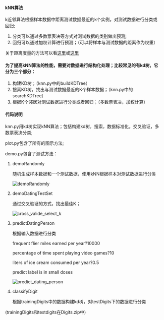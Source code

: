 
#### kNN算法

k近邻算法根据样本数据中距离测试数据最近的k个实例，对测试数据进行分类或回归;
1. 分类可以通过多数票表决等方式对测试数据的类别做出预测;
2. 回归可以通过加权计算进行预测；（可以将样本与测试数据的距离作为权重）

关于距离度量的方法可以看[这里](https://my.oschina.net/hunglish/blog/787596)或[这里](https://blog.csdn.net/guoziqing506/article/details/51779536)

#### 为了提高kNN算法的性能，需要对数据进行结构化处理；比较常见的有kd树，它分为三个部分：
1. 构建KD树；（knn.py中的buildKDTree）
2. 搜索KD树，找出与测试数据最近的K个样本数据；（knn.py中的searchKDTree）
3. 根据K个邻居对测试数据进行分类或者回归；（多数票表决，加权计算）

#### 代码说明

knn.py用kd树实现kNN算法；包括构建kd树，搜索，数据标准化，交叉验证，多数票表决分类;

plot.py包含了所有的图示方法;

demo.py包含了测试方法：

1. demoRandomly

    随机生成样本数据和一个测试数据，使用kNN根据样本对测试数据进行分类

    ![demoRandomly](https://github.com/richardxdh/ml_algorithms/blob/master/kNN/imgs/demoRandomly.png)

2. demoDatingTestSet

    通过交叉验证的方式，找出最佳K；

    ![cross_valide_select_k](https://github.com/richardxdh/ml_algorithms/blob/master/kNN/imgs/cross_validate_select_k.png)

3. predictDatingPerson

    根据输入数据进行分类

    frequent flier miles earned per year?10000

    percentage of time spent playing video games?10

    liters of ice cream consumed per year?0.5

    predict label is in small doses

    ![predict_dating_person](https://github.com/richardxdh/ml_algorithms/blob/master/kNN/imgs/predict_dating_person.png)

4. classifyDigit

    根据trainingDigits中的数据构建kd树，对testDigits下的数据进行分类

(trainingDigits和testdigits在Digits.zip中)
